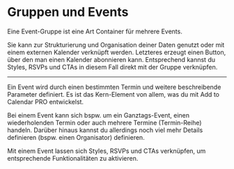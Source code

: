 
# Gruppen und Events

Eine Event-Gruppe ist eine Art Container für mehrere Events.

Sie kann zur Strukturierung und Organisation deiner Daten genutzt oder mit einem externen Kalender verknüpft werden.
Letzteres erzeugt einen Button, über den man einen Kalender abonnieren kann. Entsprechend kannst du Styles, RSVPs und CTAs in diesem Fall direkt mit der Gruppe verknüpfen.

---

Ein Event wird durch einen bestimmten Termin und weitere beschreibende Parameter definiert. Es ist das Kern-Element von allem, was du mit Add to Calendar PRO entwickelst.

Bei einem Event kann sich bspw. um ein Ganztags-Event, einen wiederholenden Termin oder auch mehrere Termine (Termin-Reihe) handeln. Darüber hinaus kannst du allerdings noch viel mehr Details definieren (bspw. einen Organisator) definieren.

Mit einem Event lassen sich Styles, RSVPs und CTAs verknüpfen, um entsprechende Funktionalitäten zu aktivieren.
